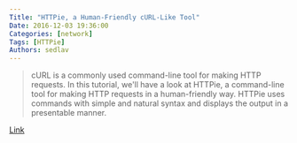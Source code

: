 ```yaml
---
Title: "HTTPie, a Human-Friendly cURL-Like Tool"
Date: 2016-12-03 19:36:00
Categories: [network]
Tags: [HTTPie]
Authors: sedlav
---
```


> cURL is a commonly used command-line tool for making HTTP requests. In this tutorial, we'll have a look at HTTPie, a command-line tool for making HTTP requests in a human-friendly way. HTTPie uses commands with simple and natural syntax and displays the output in a presentable manner.

[Link](https://www.howtoforge.com/tutorial/how-to-configure-high-availability-and-network-bonding-on-linux/)
